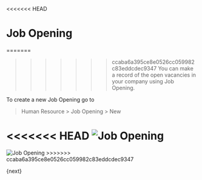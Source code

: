 <<<<<<< HEAD
# Job Opening

=======
>>>>>>> ccaba6a395ce8e0526cc059982c83eddcdec9347
You can make a record of the open vacancies in your company using Job Opening.

To create a new Job Opening go to 

> Human Resource > Job Opening > New

<<<<<<< HEAD
<img class="screenshot" alt="Job Opening" src="/docs/assets/img/human-resources/job-opening.png">
=======
<img class="screenshot" alt="Job Opening" src="{{docs_base_url}}/assets/img/human-resources/job-opening.png">
>>>>>>> ccaba6a395ce8e0526cc059982c83eddcdec9347


{next}